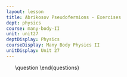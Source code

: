 ```yaml
---
layout: lesson
title: Abrikosov Pseudofermions - Exercises
dept: physics
course: many-body-II
unit: unit27
deptDisplay: Physics
courseDisplay: Many Body Physics II
unitDisplay: Unit 27
---
```

<ol>
\question
\end{questions}

